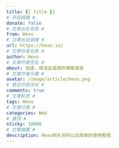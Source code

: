 ```yaml
---
title: {{ title }}
# 开启捐赠 #
donate: false
# 文章出处名称 #
from: Hexo
# 文章出处链接 #
url: https://hexo.io/
# 文章作者名称 #
author: Hexo
# 文章作者签名 #
about: 快速、简洁且高效的博客框架
# 文章作者头像 #
avatar: /image/article/hexo.png
# 是否开启评论 #
comments: true
# 文章标签 #
tags: Hexo
# 文章分类 #
categories: Web
# 置顶 #
sticky: 10000
# 文章摘要 #
description: Hexo相关资料以及简单的使用教程.
---
```

